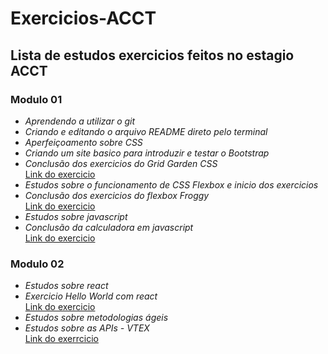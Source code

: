 # Exercicios-ACCT
## Lista de estudos exercicios feitos no estagio ACCT

### Modulo 01
- *Aprendendo a utilizar o git*
- *Criando e editando o arquivo README direto pelo terminal*
- *Aperfeiçoamento sobre CSS*
- *Criando um site basico para introduzir e testar o Bootstrap*
- *Conclusão dos exercicios do Grid Garden CSS*\
[Link do exercicio](https://github.com/maykonwr/Exercicios-ACCT/tree/main/Grid_Garden_exercicios_CSS)
- *Estudos sobre o funcionamento de CSS Flexbox e inicio dos exercicios*
- *Conclusão dos exercicios do flexbox Froggy*\
[Link do exercicio](https://github.com/maykonwr/Exercicios-ACCT/tree/main/Flexbox_froggy_exercicios)
- *Estudos sobre javascript*
- *Conclusão da calculadora em javascript*\
[Link do exercicio](https://github.com/maykonwr/Exercicios-ACCT/tree/main/Calculadora-js)
### Modulo 02 
- *Estudos sobre react*
- *Exercicio Hello World com react*\
[Link do exercicio](https://github.com/maykonwr/Exercicios-ACCT/tree/main/introducao-ao-react)
- *Estudos sobre metodologias ágeis*
- *Estudos sobre as APIs - VTEX*\
[Link do exerrcicio](https://github.com/maykonwr/Exercicios-ACCT/tree/main/api-vtex)